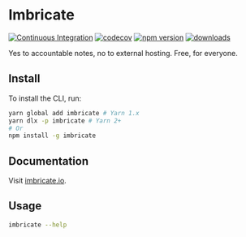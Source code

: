 # Imbricate

[![Continuous Integration](https://github.com/Imbricate/Imbricate/actions/workflows/ci.yml/badge.svg)](https://github.com/Imbricate/Imbricate/actions/workflows/ci.yml)
[![codecov](https://codecov.io/gh/Imbricate/Imbricate/branch/main/graph/badge.svg)](https://codecov.io/gh/Imbricate/Imbricate)
[![npm version](https://badge.fury.io/js/imbricate.svg)](https://badge.fury.io/js/imbricate)
[![downloads](https://img.shields.io/npm/dm/imbricate.svg)](https://www.npmjs.com/package/imbricate)

Yes to accountable notes, no to external hosting. Free, for everyone.

## Install

To install the CLI, run:

```sh
yarn global add imbricate # Yarn 1.x
yarn dlx -p imbricate # Yarn 2+
# Or
npm install -g imbricate
```

## Documentation

Visit [imbricate.io](https://imbricate.io/).

## Usage

```sh
imbricate --help
```
